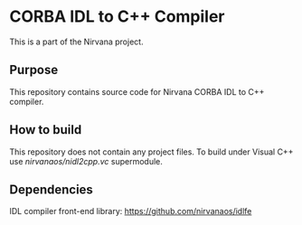 # CORBA IDL to C++ Compiler

This is a part of the Nirvana project.

## Purpose

This repository contains source code for Nirvana CORBA IDL to C++ compiler.

## How to build
This repository does not contain any project files.
To build under Visual C++ use *nirvanaos/nidl2cpp.vc* supermodule.

## Dependencies

IDL compiler front-end library: https://github.com/nirvanaos/idlfe
